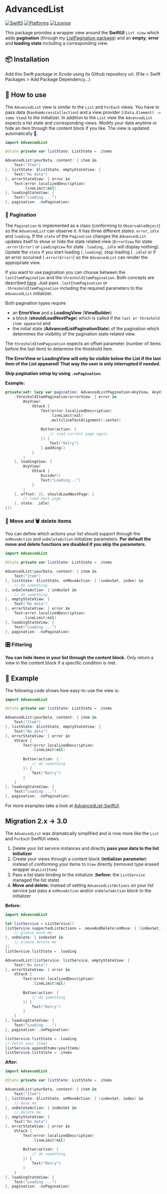 # AdvancedList

[![Swift5](https://img.shields.io/badge/swift5-compatible-green.svg?longCache=true&style=flat-square)](https://developer.apple.com/swift)
[![Platforms](https://img.shields.io/badge/platform-iOS%20%7C%20macOS%20%7C%20tvOS-lightgrey.svg?longCache=true&style=flat-square)](https://www.apple.com)
[![License](https://img.shields.io/badge/license-MIT-lightgrey.svg?longCache=true&style=flat-square)](https://en.wikipedia.org/wiki/MIT_License)

This package provides a wrapper view around the **SwiftUI** `List view` which adds **pagination** (through my [ListPagination package](https://github.com/crelies/ListPagination)) and an **empty**, **error** and **loading state** including a corresponding view.

## 📦 Installation

Add this Swift package in Xcode using its Github repository url. (File > Swift Packages > Add Package Dependency...)

## 🚀 How to use

The `AdvancedList` view is similar to the `List` and `ForEach` views. You have to pass data (`RandomAccessCollection`) and a view provider (`(Data.Element) -> some View`) to the initializer. In addition to the `List` view the `AdvancedList` expects a list state and corresponding views.
Modify your data anytime or hide an item through the content block if you like. The view is updated automatically 🎉.

```swift
import AdvancedList

@State private var listState: ListState = .items

AdvancedList(yourData, content: { item in
    Text("Item")
}, listState: $listState, emptyStateView: {
    Text("No data")
}, errorStateView: { error in
    Text(error.localizedDescription)
        .lineLimit(nil)
}, loadingStateView: {
    Text("Loading ...")
}, pagination: .noPagination)
```

### 📄 Pagination

The `Pagination` is implemented as a class (conforming to `ObservableObject`) so the `AdvancedList` can observe it.
It has three different states: `error`, `idle` and `loading`. If the `state` of the `Pagination` changes the `AdvancedList` updates itself to show or hide the state related view (`ErrorView` for state `.error(Error)` or `LoadingView` for state `.loading`, `.idle` will display nothing). Update the `state` if you start loading (`.loading`), stop loading ( `.idle`) or if an error occurred (`.error(Error)`) so the `AdvancedList` can render the appropriate view.

If you want to use pagination you can choose between the `lastItemPagination` and the `thresholdItemPagination`. Both concepts are described [here](https://github.com/crelies/ListPagination). Just pass `.lastItemPagination` or `.thresholdItemPagination` including the required parameters to the `AdvancedList` initializer.

Both pagination types require

- an **ErrorView** and a **LoadingView** (**ViewBuilder**)
- a block (**shouldLoadNextPage**) which is called if the `last or threshold item appeared` and
- the initial state (**AdvancedListPaginationState**) of the pagination which determines the visibility of the pagination state related view.

The `thresholdItemPagination` expects an offset parameter (number of items before the last item) to determine the threshold item.

**The ErrorView or LoadingView will only be visible below the List if the last item of the List appeared! That way the user is only interrupted if needed.**

**Skip pagination setup by using `.noPagination`.**

**Example:**

```swift
private(set) lazy var pagination: AdvancedListPagination<AnyView, AnyView> = {
    .thresholdItemPagination(errorView: { error in
        AnyView(
            VStack {
                Text(error.localizedDescription)
                    .lineLimit(nil)
                    .multilineTextAlignment(.center)
                
                Button(action: {
                    // load current page again
                }) {
                    Text("Retry")
                }.padding()
            }
        )
    }, loadingView: {
        AnyView(
            VStack {
                Divider()
                Text("Loading...")
            }
        )
    }, offset: 25, shouldLoadNextPage: {
        // load next page
    }, state: .idle)
}()
```

### 📁 Move and 🗑️ delete items

You can define which actions your list should support through the `onMoveAction` and `onDeleteAction` initializer parameters.
**Per default the move and delete functions are disabled if you skip the parameters.**

```swift
import AdvancedList

@State private var listState: ListState = .items

AdvancedList(yourData, content: { item in
    Text("Item")
}, listState: $listState, onMoveAction: { (indexSet, index) in
    // do something
}, onDeleteAction: { indexSet in
    // do something
}, emptyStateView: {
    Text("No data")
}, errorStateView: { error in
    Text(error.localizedDescription)
        .lineLimit(nil)
}, loadingStateView: {
    Text("Loading ...")
}, pagination: .noPagination)
```

### 🎛️ Filtering

**You can hide items in your list through the content block.** Only return a view in the content block if a specific condition is met.

## 🎁 Example

The following code shows how easy-to-use the view is:

```swift
import AdvancedList

@State private var listState: ListState = .items

AdvancedList(yourData, content: { item in
    Text("Item")
}, listState: $listState, emptyStateView: {
    Text("No data")
}, errorStateView: { error in
    VStack {
        Text(error.localizedDescription)
            .lineLimit(nil)
        
        Button(action: {
            // do something
        }) {
            Text("Retry")
        }
    }
}, loadingStateView: {
    Text("Loading ...")
}, pagination: .noPagination)
```

For more examples take a look at [AdvancedList-SwiftUI](https://github.com/crelies/AdvancedList-SwiftUI).

## Migration 2.x -> 3.0

The `AdvancedList` was dramatically simplified and is now more like the `List` and `ForEach` SwiftUI views.

1. Delete your list service instances and directly **pass your data to the list initializer**
2. Create your views through a content block (**initializer parameter**) instead of conforming your items to `View` directly (removed type erased wrapper `AnyListItem`)
3. Pass a list state binding to the initializer (**before:** the `ListService` managed the list state)
4. **Move and delete:** Instead of setting `AdvancedListActions` on your list service just pass a `onMoveAction` and/or `onDeleteAction` block to the initializer

**Before:**
```swift
import AdvancedList

let listService = ListService()
listService.supportedListActions = .moveAndDelete(onMove: { (indexSet, index) in
    // please move me
}, onDelete: { indexSet in
    // please delete me
})
listService.listState = .loading

AdvancedList(listService: listService, emptyStateView: {
    Text("No data")
}, errorStateView: { error in
    VStack {
        Text(error.localizedDescription)
            .lineLimit(nil)
        
        Button(action: {
            // do something
        }) {
            Text("Retry")
        }
    }
}, loadingStateView: {
    Text("Loading ...")
}, pagination: .noPagination)

listService.listState = .loading
// fetch your items ...
listService.appendItems(yourItems)
listService.listState = .items
```

**After:**
```swift
import AdvancedList

@State private var listState: ListState = .items

AdvancedList(yourData, content: { item in
    Text("Item")
}, listState: $listState, onMoveAction: { (indexSet, index) in
    // move me
}, onDeleteAction: { indexSet in
    // delete me
}, emptyStateView: {
    Text("No data")
}, errorStateView: { error in
    VStack {
        Text(error.localizedDescription)
            .lineLimit(nil)
        
        Button(action: {
            // do something
        }) {
            Text("Retry")
        }
    }
}, loadingStateView: {
    Text("Loading ...")
}, pagination: .noPagination)
```
